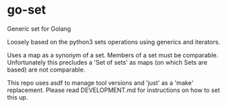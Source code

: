 # go-set

Generic set for Golang

Loosely based on the python3 sets operations using generics and iterators.

Uses a map as a synonym of a set. Members of a set must be comparable. 
Unfortunately this precludes a 'Set of sets' as maps (on which Sets are based) are not comparable.

This repo uses asdf to manage tool versions and 'just' as a 'make' replacement.
Please read DEVELOPMENT.md for instructions on how to set this up.
